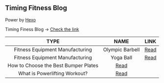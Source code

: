## Timing Fitness Blog

Power by [Hexo](https://hexo.io)

Timing Finess Blog -> [Check the link](https://blog.timingfit.com)

|TYPE|NAME|LINK|
|:-:|:-:|:-:|
|Fitness Equipment Manufacturing|Olympic Barbell|[Read](https://blog.timingfit.com/2018/06/08/olympic-bars-made/)|
|Fitness Equipment Manufacturing|Yoga Ball|[Read](https://blog.timingfit.com/2018/06/30/yoga-ball-manufacturing)|
|How to Choose the Best Bumper Plates|[Read](https://blog.timingfit.com/2018/07/15/crossfit-bumper-plates/)
|What is Powerlifting Workout?|[Read](https://blog.timingfit.com/2018/09/11/what-is-power-lifting/)
